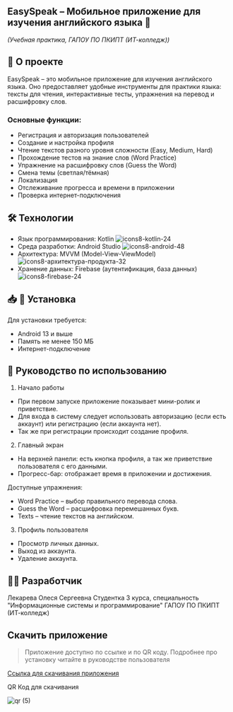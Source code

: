 ## EasySpeak – Мобильное приложение для изучения английского языка 📱
*(Учебная практика, ГАПОУ ПО ПКИПТ (ИТ-колледж))*

## 📌 О проекте
EasySpeak – это мобильное приложение для изучения английского языка. Оно предоставляет удобные инструменты для практики языка: тексты для чтения, интерактивные тесты, упражнения на перевод и расшифровку слов.

### Основные функции:
- Регистрация и авторизация пользователей
- Создание и настройка профиля
- Чтение текстов разного уровня сложности (Easy, Medium, Hard)
- Прохождение тестов на знание слов (Word Practice)
- Упражнение на расшифровку слов (Guess the Word)
- Смена темы (светлая/тёмная)
- Локализация
- Отслеживание прогресса и времени в приложении
- Проверка интернет-подключения

## 🛠 Технологии
- Язык программирования: Kotlin ![icons8-kotlin-24](https://github.com/user-attachments/assets/dd22db24-423b-4bcd-ac42-55ab4442bf34)
- Среда разработки: Android Studio ![icons8-android-48](https://github.com/user-attachments/assets/3ed31c38-27b7-4a0f-a5a9-d355f250014a)
- Архитектура: MVVM (Model-View-ViewModel) ![icons8-архитектура-продукта-32](https://github.com/user-attachments/assets/a199d00b-f379-4408-8f30-b051c20f44fa)
- Хранение данных: Firebase (аутентификация, база данных) ![icons8-firebase-24](https://github.com/user-attachments/assets/eb1eae08-2d26-4d26-a36d-55d70b4914fc)

## 📥 📲 Установка
Для установки требуется:
- Android 13 и выше
- Память не менее 150 МБ
- Интернет-подключение

## 📄 Руководство по использованию
1. Начало работы
- При первом запуске приложение показывает мини-ролик и приветствие.
- Для входа в систему следует использовать авторизацию (если есть аккаунт) или регистрацию (если аккаунта нет).
- Так же при регистрации происходит создание профиля.

2. Главный экран
- На верхней панели: есть кнопка профиля, а так же приветствие пользователя с его данными.
- Прогресс-бар: отображает время в приложении и достижения.

Доступные упражнения:
- Word Practice – выбор правильного перевода слова.
- Guess the Word – расшифровка перемешанных букв.
- Texts – чтение текстов на английском.

3. Профиль пользователя
- Просмотр личных данных.
- Выход из аккаунта.
- Удаление аккаунта.

## 👩‍💻 Разработчик
Лекарева Олеся Сергеевна
Студентка 3 курса, специальность "Информационные системы и программирование"
ГАПОУ ПО ПКИПТ (ИТ-колледж)

## Скачить приложение
> Приложение доступно по ссылке и по QR коду.
> Подробнее про установку читайте в руководстве пользователя

[Ссылка для скачивания приложения](https://disk.yandex.ru/d/Jkk5GYDbLHH2Vg)

QR Код для скачивания

![qr (5)](https://github.com/user-attachments/assets/19772d7b-8286-46a9-bad6-6dfcc6f1ca89)



